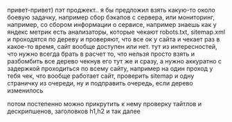привет-привет)
пэт проджект.. я бы предложил взять какую-то около боевую задачку, например сбор бэкапов с сервера, или мониторинг, например, со сбором информации о сервисе, например знаешь как у яндекс метрик есть анализаторы, которые чекают robots.txt, sitemap.xml и проходятся по дереву и проверяют, что все ок у сайта и чекает раз в какое-то время, сайт вообще доступен или нет. тут из интересностей, что нужно всегда брать в расчет то, что нельзя просто взять и разбомбить все дерево чекнув его тут же и сразу, а нужно аккуратно с задержкой проходиться по всему сайту, например на один проход у тебя чек, что вообще работает сайт, проверить sitemap и одну страничку из очереди, ну и подправить очередь, если дерево изменилось

потом постепенно можно прикрутить к нему проверку тайтлов и дескрипшенов, заголовков h1,h2 и так далее
